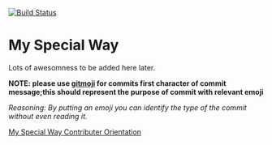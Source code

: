 [![Build Status](https://travis-ci.org/dimkinv/my-special-way.svg?branch=master)](https://travis-ci.org/dimkinv/my-special-way)
# My Special Way

Lots of awesomness to be added here later.

**NOTE: please use [gitmoji](https://gitmoji.carloscuesta.me/) for commits first character of commit message;this should represent the purpose of commit with relevant emoji**

*Reasoning: By putting an emoji you can identify the type of the commit without even reading it.*


[My Special Way Contributer Orientation](docs/contribution.md)


